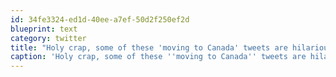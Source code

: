 ```yaml
---
id: 34fe3324-ed1d-40ee-a7ef-50d2f250ef2d
blueprint: text
category: twitter
title: "Holy crap, some of these 'moving to Canada' tweets are hilarious ow.ly/f5cVQ"
caption: 'Holy crap, some of these ''moving to Canada'' tweets are hilarious <a href="http://ow.ly/f5cVQ" title="http://ow.ly/f5cVQ" class="link link_untco">ow.ly/f5cVQ</a>'
---
```

